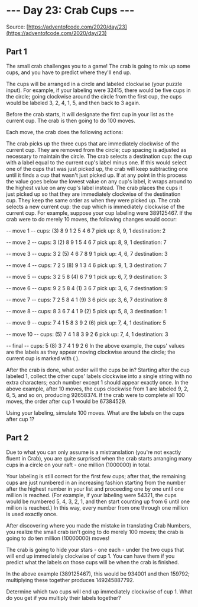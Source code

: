 # --- Day 23: Crab Cups ---

Source: [https://adventofcode.com/2020/day/23](https://adventofcode.com/2020/day/23)

## Part 1

The small crab challenges you to a game! The crab is going to mix up some cups, and you have to predict where they'll end up.

The cups will be arranged in a circle and labeled clockwise (your puzzle input). For example, if your labeling were 32415, there would be five cups in the circle; going clockwise around the circle from the first cup, the cups would be labeled 3, 2, 4, 1, 5, and then back to 3 again.

Before the crab starts, it will designate the first cup in your list as the current cup. The crab is then going to do 100 moves.

Each move, the crab does the following actions:

The crab picks up the three cups that are immediately clockwise of the current cup. They are removed from the circle; cup spacing is adjusted as necessary to maintain the circle.
The crab selects a destination cup: the cup with a label equal to the current cup's label minus one. If this would select one of the cups that was just picked up, the crab will keep subtracting one until it finds a cup that wasn't just picked up. If at any point in this process the value goes below the lowest value on any cup's label, it wraps around to the highest value on any cup's label instead.
The crab places the cups it just picked up so that they are immediately clockwise of the destination cup. They keep the same order as when they were picked up.
The crab selects a new current cup: the cup which is immediately clockwise of the current cup.
For example, suppose your cup labeling were 389125467. If the crab were to do merely 10 moves, the following changes would occur:

-- move 1 --
cups: (3) 8  9  1  2  5  4  6  7 
pick up: 8, 9, 1
destination: 2

-- move 2 --
cups:  3 (2) 8  9  1  5  4  6  7 
pick up: 8, 9, 1
destination: 7

-- move 3 --
cups:  3  2 (5) 4  6  7  8  9  1 
pick up: 4, 6, 7
destination: 3

-- move 4 --
cups:  7  2  5 (8) 9  1  3  4  6 
pick up: 9, 1, 3
destination: 7

-- move 5 --
cups:  3  2  5  8 (4) 6  7  9  1 
pick up: 6, 7, 9
destination: 3

-- move 6 --
cups:  9  2  5  8  4 (1) 3  6  7 
pick up: 3, 6, 7
destination: 9

-- move 7 --
cups:  7  2  5  8  4  1 (9) 3  6 
pick up: 3, 6, 7
destination: 8

-- move 8 --
cups:  8  3  6  7  4  1  9 (2) 5 
pick up: 5, 8, 3
destination: 1

-- move 9 --
cups:  7  4  1  5  8  3  9  2 (6)
pick up: 7, 4, 1
destination: 5

-- move 10 --
cups: (5) 7  4  1  8  3  9  2  6 
pick up: 7, 4, 1
destination: 3

-- final --
cups:  5 (8) 3  7  4  1  9  2  6 
In the above example, the cups' values are the labels as they appear moving clockwise around the circle; the current cup is marked with ( ).

After the crab is done, what order will the cups be in? Starting after the cup labeled 1, collect the other cups' labels clockwise into a single string with no extra characters; each number except 1 should appear exactly once. In the above example, after 10 moves, the cups clockwise from 1 are labeled 9, 2, 6, 5, and so on, producing 92658374. If the crab were to complete all 100 moves, the order after cup 1 would be 67384529.

Using your labeling, simulate 100 moves. What are the labels on the cups after cup 1?

## Part 2

Due to what you can only assume is a mistranslation (you're not exactly fluent in Crab), you are quite surprised when the crab starts arranging many cups in a circle on your raft - one million (1000000) in total.

Your labeling is still correct for the first few cups; after that, the remaining cups are just numbered in an increasing fashion starting from the number after the highest number in your list and proceeding one by one until one million is reached. (For example, if your labeling were 54321, the cups would be numbered 5, 4, 3, 2, 1, and then start counting up from 6 until one million is reached.) In this way, every number from one through one million is used exactly once.

After discovering where you made the mistake in translating Crab Numbers, you realize the small crab isn't going to do merely 100 moves; the crab is going to do ten million (10000000) moves!

The crab is going to hide your stars - one each - under the two cups that will end up immediately clockwise of cup 1. You can have them if you predict what the labels on those cups will be when the crab is finished.

In the above example (389125467), this would be 934001 and then 159792; multiplying these together produces 149245887792.

Determine which two cups will end up immediately clockwise of cup 1. What do you get if you multiply their labels together?